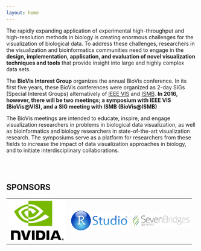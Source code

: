 ```yaml
---
layout: home
---
```

The rapidly expanding application of experimental high-throughput and high-resolution methods in biology is creating enormous challenges for the visualization of biological data. To address these challenges, researchers in the visualization and bioinformatics communities need to engage in the **design, implementation, application, and evaluation of novel visualization techniques and tools** that provide insight into large and highly complex data sets.

The **BioVis Interest Group** organizes the annual BioVis conference. In its first five years, these BioVis conferences were organized as 2-day SIGs (Special Interest Groups) alternatively of [IEEE VIS](http://ieeevis.org) and [ISMB](https://www.iscb.org/about-ismb). **In 2016, however, there will be two meetings; a symposium with IEEE VIS (BioVis@VIS), and a SIG meeting with ISMB (BioVis@ISMB)**

The BioVis meetings are intended to educate, inspire, and engage visualization researchers in problems in biological data visualization, as well as bioinformatics and biology researchers in state-of-the-art visualization research. The symposiums serve as a platform for researchers from these fields to increase the impact of data visualization approaches in biology, and to initiate interdisciplinary collaborations.

<br>
<br>
<h2> SPONSORS </h2>
<table>
<tr>
<td><a href="http://www.nvidia.com"><img src="/images/sponsors/NVIDIA.png" alt="NVIDIA"  style="width:150px;"/></a></td>
 <td><a href="http://www.rstudio.com"><img src="/images/sponsors/RStudio.png" alt="RSTUDIO" style="width:150px;"/></a></td>
<td><a href="https://www.sbgenomics.com"><img src="/images/sponsors/sbg.png" alt="NVIDIA" style= "width:150px;" /></a></td></td>
</tr>
</table>